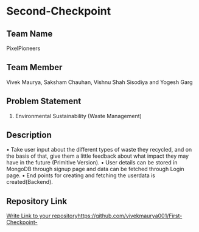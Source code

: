 # Second-Checkpoint

## Team Name
PixelPioneers

## Team Member
Vivek Maurya, Saksham Chauhan, Vishnu Shah Sisodiya and Yogesh Garg

## Problem Statement
1. Environmental Sustainability
(Waste Management)


## Description
•	Take user input about the different types of waste they recycled, and on the basis of that, give them a little feedback about what impact they may have in the future (Primitive Version).
•	User details can be stored in MongoDB through signup page and data can be fetched through Login page.
•	End points for creating and fetching the userdata is created(Backend).
## Repository Link
[Write Link to your repository](https://github.com/vivekmaurya001/First-Checkpoint-)https://github.com/vivekmaurya001/First-Checkpoint-

